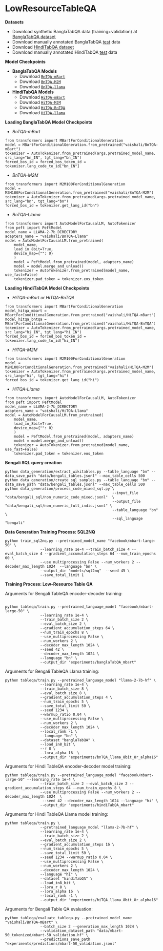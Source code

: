 # LowResourceTableQA
**Datasets**
  - Download synthetic BanglaTabQA data (training+validation) at [BanglaTabQA dataset](https://surfdrive.surf.nl/files/index.php/s/slYoi2DZK5ehu0u)
  - Download manually annotated BanglaTabQA [test](data/banglaTabQA_test_set.jsonl) data
  - Download [HindiTabQA dataset](https://surfdrive.surf.nl/files/index.php/s/t49Q7q7pwC35lFj)
  - Download manually annotated HindiTabQA [test](data/hindiTabQA_test_set.jsonl) data

**Model Checkpoints**
  - **BanglaTabQA Models**
     -  Download [`BnTQA-mBart`](https://huggingface.co/vaishali/BnTQA-mBart) 
     -  Download [`BnTQA-M2M`](https://huggingface.co/vaishali/BnTQA-M2M) 
     -  Download [`BnTQA-llama`](https://huggingface.co/vaishali/BnTQA-Llama) 
 - **HindiTabQA Models**  
    - Download [`HiTQA-mBart`](https://huggingface.co/vaishali/HiTQA-mBart)
    - Download [`HiTQA-M2M`](https://huggingface.co/vaishali/HiTQA-M2M)
   - Download [`HiTQA-BnTQA`](https://huggingface.co/vaishali/HiTQA-BnTQA)
   - Download [`HiTQA-llama`](https://huggingface.co/vaishali/HiTQA-Llama)

**Loading BanglaTabQA Model Checkpoints**

  - *BnTQA-mBart* 
```
from transformers import MBartForConditionalGeneration
model = MBartForConditionalGeneration.from_pretrained("vaishali/BnTQA-mBart")
tokenizer = AutoTokenizer.from_pretrained(args.pretrained_model_name, src_lang="bn_IN", tgt_lang="bn_IN")
forced_bos_id = forced_bos_token_id = tokenizer.lang_code_to_id["bn_IN"]
```
- *BnTQA-M2M*
```
from transformers import M2M100ForConditionalGeneration
model = M2M100ForConditionalGeneration.from_pretrained("vaishali/BnTQA-M2M")
tokenizer = AutoTokenizer.from_pretrained(args.pretrained_model_name, src_lang="bn", tgt_lang="bn")
forced_bos_id = tokenizer.get_lang_id("bn")
```
- *BnTQA-Llama*
```
from transformers import AutoModelForCausalLM, AutoTokenizer
from peft import PeftModel
model_name = LLAMA-2-7b_DIRECTORY
adapters_name = "vaishali/BnTQA-Llama"
model = AutoModelForCausalLM.from_pretrained(
    model_name,
    load_in_8bit=True,
    device_map={"": 0}
    )
    model = PeftModel.from_pretrained(model, adapters_name)
    model = model.merge_and_unload()
    tokenizer = AutoTokenizer.from_pretrained(model_name, use_fast=False)
    tokenizer.pad_token = tokenizer.eos_token
```

**Loading HindiTabQA Model Checkpoints**

  - *HiTQA-mBart or HiTQA-BnTQA*
```
from transformers import MBartForConditionalGeneration
model_hitqa_mbart = MBartForConditionalGeneration.from_pretrained("vaishali/HiTQA-mBart")
model_hitqa_bntqa = MBartForConditionalGeneration.from_pretrained("vaishali/HiTQA-BnTQA")
tokenizer = AutoTokenizer.from_pretrained(args.pretrained_model_name, src_lang="hi_IN", tgt_lang="hi_IN")
forced_bos_id = forced_bos_token_id = tokenizer.lang_code_to_id["hi_IN"]
```
- *HiTQA-M2M*
```
from transformers import M2M100ForConditionalGeneration
model = M2M100ForConditionalGeneration.from_pretrained("vaishali/HiTQA-M2M")
tokenizer = AutoTokenizer.from_pretrained(args.pretrained_model_name, src_lang="hi", tgt_lang="hi")
forced_bos_id = tokenizer.get_lang_id("hi")
```
- *HiTQA-Llama*
```
from transformers import AutoModelForCausalLM, AutoTokenizer
from peft import PeftModel
model_name = LLAMA-2-7b_DIRECTORY
adapters_name = "vaishali/HiTQA-Llama"
model = AutoModelForCausalLM.from_pretrained(
    model_name,
    load_in_8bit=True,
    device_map={"": 0}
    )
    model = PeftModel.from_pretrained(model, adapters_name)
    model = model.merge_and_unload()
    tokenizer = AutoTokenizer.from_pretrained(model_name, use_fast=False)
    tokenizer.pad_token = tokenizer.eos_token
```

**Bengali SQL query creation**
```
python data_generation/extract_wikitables.py --table_language "bn" --data_save_path "data/bengali_tables.jsonl" --max_table_cells 500
python data_generation/create_sql_samples.py --table_language "bn" --data_save_path "data/bengali_tables.jsonl" --max_table_cells 500
python data_generation/process_code_mixed_sql.py \
                                                 --input_file "data/bengali_sql/non_numeric_code_mixed.jsonl"  \
                                                 --output_file "data/bengali_sql/non_numeric_full_indic.jsonl" \
                                                 --table_language "bn" \
                                                 --sql_language "bengali"
```

**Data Generation Training Process: SQL2NQ**

```
python train_sql2nq.py --pretrained_model_name "facebook/mbart-large-50" \
                --learning_rate 1e-4 --train_batch_size 4 --eval_batch_size 4 --gradient_accumulation_steps 64 --num_train_epochs 60 \
                --use_multiprocessing False --num_workers 2 --decoder_max_length 1024  --language "bn" \
                --output_dir "models/sql2nq"  --seed 45 \
                --save_total_limit 1  
```

**Training Process: Low-Resource Table QA**

Arguments for Bengali TableQA encoder-decoder training:
```

python tableqa/train.py --pretrained_language_model "facebook/mbart-large-50" \
                --learning_rate 1e-4 \
                --train_batch_size 2 \
                --eval_batch_size 2 \
                --gradient_accumulation_steps 64 \
                --num_train_epochs 8 \
                --use_multiprocessing False \
                --num_workers 2 \
                --decoder_max_length 1024 \
                --seed 42 \
                --decoder_max_length 1024 \
                --language "bn" \
                --output_dir "experiments/banglaTabQA_mbart" 

```

Arguments for Bengali TableQA Llama training:
```
python tableqa/train.py --pretrained_language_model "llama-2-7b-hf" \
                --learning_rate 1e-4 \
                --train_batch_size 8 \
                --eval_batch_size 8 \
                --gradient_accumulation_steps 4 \
                --num_train_epochs 5 \
                --save_total_limit 50 \
                --seed 1234 \
                --warmup_ratio 0.04 \
                --use_multiprocessing False \
                --num_workers 2 \
                --decoder_max_length 1024 \
                --local_rank -1 \
                --language "bn" \
                --dataset "banglaTabQA" \
                --load_in8_bit \
                --r 8 \
                --lora_alpha 16  \
                --output_dir "experiments/bnTQA_llama_8bit_8r_alpha16" 
```

Arguments for Hindi TableQA encoder-decoder model training:
```
python tableqa/train.py --pretrained_language_model "facebook/mbart-large-50" --learning_rate 1e-4 \
                --train_batch_size 2 --eval_batch_size 2 --gradient_accumulation_steps 64 --num_train_epochs 8 \
                --use_multiprocessing False --num_workers 2 --decoder_max_length 1024  \
                 --seed 42 --decoder_max_length 1024 --language "hi" \
                --output_dir "experiments/hindiTabQA_mbart" 
```
Arguments for Hindi TableQA Llama model training:
```
python tableqa/train.py \
                --pretrained_language_model "llama-2-7b-hf" \
                --learning_rate 1e-4 \
                --train_batch_size 2 \
                --eval_batch_size 2 \
                --gradient_accumulation_steps 16 \
                --num_train_epochs 5 \
                --save_total_limit 50 \
                --seed 1234 --warmup_ratio 0.04 \
                --use_multiprocessing False \
                --num_workers 2 \
                --decoder_max_length 1024 \
                --language "hi" \
                --dataset "hindiTabQA" \
                --load_in8_bit \
                --lora_r 8 \
                --lora_alpha 16  \
                --local_rank -1 \
                --output_dir "experiments/hiTQA_llama_8bit_8r_alpha16" 
```
Arguments for Bengali Table QA evaluation:
```
python tableqa/evaluate_tableqa.py --pretrained_model_name "vaishali/BnTQA-mBart" \
                --batch_size 2 --generation_max_length 1024 \
                --validation_dataset_path "data/mbart-50_tokenized/mbart-50_validation.hf" \
                --predictions_save_path "experiments/predictions/mbart-50_validation.jsonl" 
```
